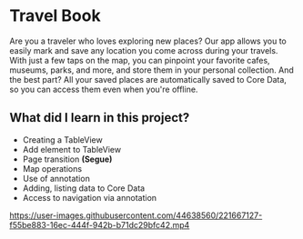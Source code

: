 # Travel Book
Are you a traveler who loves exploring new places? Our app allows you to easily mark and save any location you come across during your travels. With just a few taps on the map, you can pinpoint your favorite cafes, museums, parks, and more, and store them in your personal collection. And the best part? All your saved places are automatically saved to Core Data, so you can access them even when you're offline. 
## What did I learn in this project?

 - Creating a TableView
 - Add element to TableView
 - Page transition **(Segue)**
 - Map operations
 - Use of annotation
 - Adding, listing data to Core Data
 - Access to navigation via annotation


https://user-images.githubusercontent.com/44638560/221667127-f55be883-16ec-444f-942b-b71dc29bfc42.mp4

